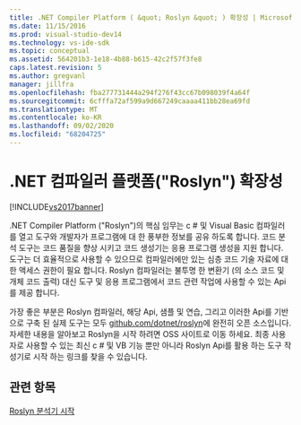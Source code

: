 ```yaml
---
title: .NET Compiler Platform ( &quot; Roslyn &quot; ) 확장성 | Microsoft Docs
ms.date: 11/15/2016
ms.prod: visual-studio-dev14
ms.technology: vs-ide-sdk
ms.topic: conceptual
ms.assetid: 564201b3-1e18-4b88-b615-42c2f57f3fe8
caps.latest.revision: 5
ms.author: gregvanl
manager: jillfra
ms.openlocfilehash: fba277731444a294f276f43cc67b098039f4a64f
ms.sourcegitcommit: 6cfffa72af599a9d667249caaaa411bb28ea69fd
ms.translationtype: MT
ms.contentlocale: ko-KR
ms.lasthandoff: 09/02/2020
ms.locfileid: "68204725"
---
```

# <a name="net-compiler-platform-quotroslynquot-extensibility"></a>.NET 컴파일러 플랫폼(&quot;Roslyn&quot;) 확장성
[!INCLUDE[vs2017banner](../includes/vs2017banner.md)]

.NET Compiler Platform ("Roslyn")의 핵심 임무는 c # 및 Visual Basic 컴파일러를 열고 도구와 개발자가 프로그램에 대 한 풍부한 정보를 공유 하도록 합니다. 코드 분석 도구는 코드 품질을 향상 시키고 코드 생성기는 응용 프로그램 생성을 지원 합니다. 도구는 더 효율적으로 사용할 수 있으므로 컴파일러에만 있는 심층 코드 기술 자료에 대 한 액세스 권한이 필요 합니다. Roslyn 컴파일러는 불투명 한 변환기 (의 소스 코드 및 개체 코드 출력) 대신 도구 및 응용 프로그램에서 코드 관련 작업에 사용할 수 있는 Api를 제공 합니다.  
  
 가장 좋은 부분은 Roslyn 컴파일러, 해당 Api, 샘플 및 연습, 그리고 이러한 Api를 기반으로 구축 된 실제 도구는 모두 [github.com/dotnet/roslyn](https://github.com/dotnet/Roslyn)에 완전히 오픈 소스입니다. 자세한 내용을 알아보고 Roslyn을 시작 하려면 OSS 사이트로 이동 하세요. 최종 사용자로 사용할 수 있는 최신 c # 및 VB 기능 뿐만 아니라 Roslyn Api를 활용 하는 도구 작성기로 시작 하는 링크를 찾을 수 있습니다.  
  
## <a name="see-also"></a>관련 항목  
 [Roslyn 분석기 시작](../extensibility/getting-started-with-roslyn-analyzers.md)
